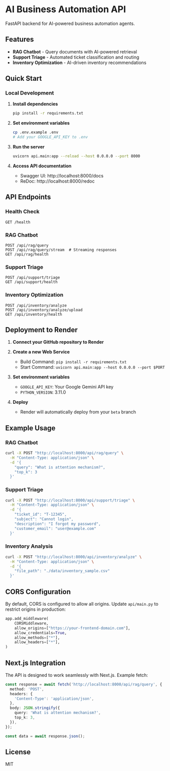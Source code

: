 # AI Business Automation API

FastAPI backend for AI-powered business automation agents.

## Features

- **RAG Chatbot** - Query documents with AI-powered retrieval
- **Support Triage** - Automated ticket classification and routing
- **Inventory Optimization** - AI-driven inventory recommendations

## Quick Start

### Local Development

1. **Install dependencies**
   ```bash
   pip install -r requirements.txt
   ```

2. **Set environment variables**
   ```bash
   cp .env.example .env
   # Add your GOOGLE_API_KEY to .env
   ```

3. **Run the server**
   ```bash
   uvicorn api.main:app --reload --host 0.0.0.0 --port 8000
   ```

4. **Access API documentation**
   - Swagger UI: http://localhost:8000/docs
   - ReDoc: http://localhost:8000/redoc

## API Endpoints

### Health Check
```
GET /health
```

### RAG Chatbot
```
POST /api/rag/query
POST /api/rag/query/stream  # Streaming responses
GET /api/rag/health
```

### Support Triage
```
POST /api/support/triage
GET /api/support/health
```

### Inventory Optimization
```
POST /api/inventory/analyze
POST /api/inventory/analyze/upload
GET /api/inventory/health
```

## Deployment to Render

1. **Connect your GitHub repository to Render**

2. **Create a new Web Service**
   - Build Command: `pip install -r requirements.txt`
   - Start Command: `uvicorn api.main:app --host 0.0.0.0 --port $PORT`

3. **Set environment variables**
   - `GOOGLE_API_KEY`: Your Google Gemini API key
   - `PYTHON_VERSION`: 3.11.0

4. **Deploy**
   - Render will automatically deploy from your `beta` branch

## Example Usage

### RAG Chatbot
```bash
curl -X POST "http://localhost:8000/api/rag/query" \
  -H "Content-Type: application/json" \
  -d '{
    "query": "What is attention mechanism?",
    "top_k": 3
  }'
```

### Support Triage
```bash
curl -X POST "http://localhost:8000/api/support/triage" \
  -H "Content-Type: application/json" \
  -d '{
    "ticket_id": "T-12345",
    "subject": "Cannot login",
    "description": "I forgot my password",
    "customer_email": "user@example.com"
  }'
```

### Inventory Analysis
```bash
curl -X POST "http://localhost:8000/api/inventory/analyze" \
  -H "Content-Type: application/json" \
  -d '{
    "file_path": "./data/inventory_sample.csv"
  }'
```

## CORS Configuration

By default, CORS is configured to allow all origins. Update `api/main.py` to restrict origins in production:

```python
app.add_middleware(
    CORSMiddleware,
    allow_origins=["https://your-frontend-domain.com"],
    allow_credentials=True,
    allow_methods=["*"],
    allow_headers=["*"],
)
```

## Next.js Integration

The API is designed to work seamlessly with Next.js. Example fetch:

```typescript
const response = await fetch('http://localhost:8000/api/rag/query', {
  method: 'POST',
  headers: {
    'Content-Type': 'application/json',
  },
  body: JSON.stringify({
    query: 'What is attention mechanism?',
    top_k: 3,
  }),
});

const data = await response.json();
```

## License

MIT
